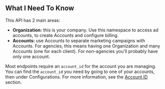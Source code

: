 ## What I Need To Know

This API has 2 main areas:

- **Organization:** this is your company. Use this namespace to access ad
  accounts, to create Accounts and configure billing.
- **Accounts:** use Accounts to separate marketing campaigns with Accounts. For
  agencies, this means having one Organization and many Accounts (one for each
  client). For non-agencies you'll probably have only one account.

Most endpoints require an `account_id` for the account you are managing. You
can find the `account_id` you need by going to one of your accounts, then under
Configurations. For more information, see the <a href="#account-id-details">Account
ID</a> section.
